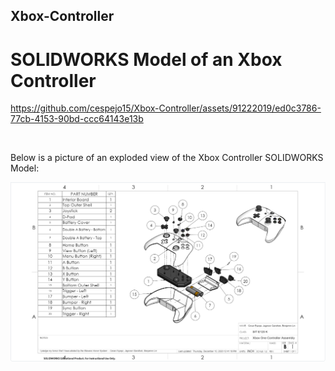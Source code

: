## Xbox-Controller
# SOLIDWORKS Model of an Xbox Controller

https://github.com/cespejo15/Xbox-Controller/assets/91222019/ed0c3786-77cb-4153-90bd-ccc64143e13b
<p>&nbsp;</p>
Below is a picture of an exploded view of the Xbox Controller SOLIDWORKS Model:

![Xbox](https://github.com/cespejo15/Xbox-Controller/blob/main/exploded-view.PNG)
